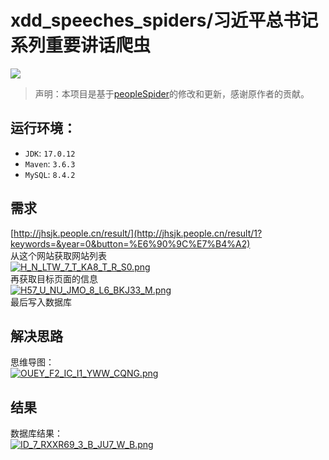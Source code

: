 # xdd_speeches_spiders/习近平总书记系列重要讲话爬虫

![](https://jhsjk.people.cn/static/resource/top480new.jpg)

> 声明：本项目是基于[peopleSpider](https://github.com/booooodv/peopleSpider)的修改和更新，感谢原作者的贡献。

## 运行环境：
- `JDK`: `17.0.12`
- `Maven`: `3.6.3`
- `MySQL`: `8.4.2`

## 需求  
[http://jhsjk.people.cn/result/](http://jhsjk.people.cn/result/1?keywords=&year=0&button=%E6%90%9C%E7%B4%A2)  
从这个网站获取网站列表  
[![H_N_LTW_7_T_KA8_T_R_S0.png](https://s26.postimg.cc/7fyuj8cbt/H_N_LTW_7_T_KA8_T_R_S0.png)](https://postimg.cc/image/7sq8peulh/)  
再获取目标页面的信息  
[![H57_U_NU_JMO_8_L6_BKJ33_M.png](https://s26.postimg.cc/v6y81ehop/H57_U_NU_JMO_8_L6_BKJ33_M.png)](https://postimg.cc/image/8i911u0at/)  
最后写入数据库  
## 解决思路
思维导图：  
[![OUEY_F2_IC_I1_YWW_CQNG.png](https://s26.postimg.cc/vwh0dui95/OUEY_F2_IC_I1_YWW_CQNG.png)](https://postimg.cc/image/c1uyrq31h/)  
## 结果
数据库结果：  
[![ID_7_RXXR69_3_B_JU7_W_B.png](https://s26.postimg.cc/isby7itrd/ID_7_RXXR69_3_B_JU7_W_B.png)](https://postimg.cc/image/dtofszpyd/)